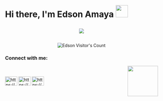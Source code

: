 ###

<h1>
    Hi there, I'm Edson Amaya
    <img src="https://media.giphy.com/media/WUlplcMpOCEmTGBtBW/giphy.gif" width="40">
</h1>


<h2 align="center">
  <a href="https://github.com/EdsonAmaya7"><img src="https://readme-typing-svg.herokuapp.com/?lines=I%20love%20being%20challenged.;%20Always%20learnign%20and%20growing;as%20person%20and%20a%20developer.;
  %20I%20have%20a%20deep%20passion%20for%20learning.;&center=true&width=500&height=45"></a>
</h2>



<p align="center">
<img src="./samuraiDog.gif" alt=""></img>
</p>

<p align="center"><img src="https://profile-counter.glitch.me/%7BAEdsonAmaya7%7D/count.svg" alt="Edson Visitor's Count" /></p>



  <h3 align="left">Connect with me:</h3>
<div style="display:flex; justify-content: space-between;align-items:center;" >
  <p align="left">
  <a href="https://www.linkedin.com/in/edson-amaya-00a848213/" target="blank"><img align="center" src="https://raw.githubusercontent.com/rahuldkjain/github-profile-readme-generator/master/src/images/icons/Social/linked-in-alt.svg" alt="https://www.linkedin.com/in/edson-amaya-00a848213/" height="30" width="40" /></a>
  <a href="https://www.facebook.com/edson.amayalopez/" target="blank"><img align="center" src="https://raw.githubusercontent.com/rahuldkjain/github-profile-readme-generator/master/src/images/icons/Social/facebook.svg" alt="https://www.facebook.com/edson.amayalopez/" height="30" width="40" /></a>
  <a href="https://www.instagram.com/edson__amaya/" target="blank"><img align="center" src="https://raw.githubusercontent.com/rahuldkjain/github-profile-readme-generator/master/src/images/icons/Social/instagram.svg" alt="https://www.instagram.com/edson__amaya/" height="30" width="40" /></a>
  </p>
  
  <img align='right' src='https://user-images.githubusercontent.com/5713670/87202985-820dcb80-c2b6-11ea-9f56-7ec461c497c3.gif' width='100'>
</div>



<!--
**EdsonAmaya7/EdsonAmaya7** is a ✨ _special_ ✨ repository because its `README.md` (this file) appears on your GitHub profile.

Here are some ideas to get you started:

- 🔭 I’m currently working on ...

- 🌱 I’m currently learning React, Laravel, PHP
- 👯 I’m looking to collaborate on ...
- 🤔 I’m looking for help with ...
- 💬 Ask me about ...
- 📫 How to reach me: ...
- 😄 Pronouns: ...
- ⚡ Fun fact: ...
-->


<!-- ![GitHub Activity Graph](https://activity-graph.herokuapp.com/graph?username=EdsonAmaya7&bg_color=000000&color=edffff&line=00ffff&point=ffffff&area=true&hide_border=true&radius=11)

  <div align="center">
  <img height="150px" src="https://github-readme-stats.vercel.app/api?username=EdsonAmaya7&show_icons=true&theme=highcontrast" />
  <img height="150px" src="https://github-readme-stats.vercel.app/api/top-langs/?username=EdsonAmaya7&hide=html&layout=compact&theme=highcontrast" />
 </div> -->




